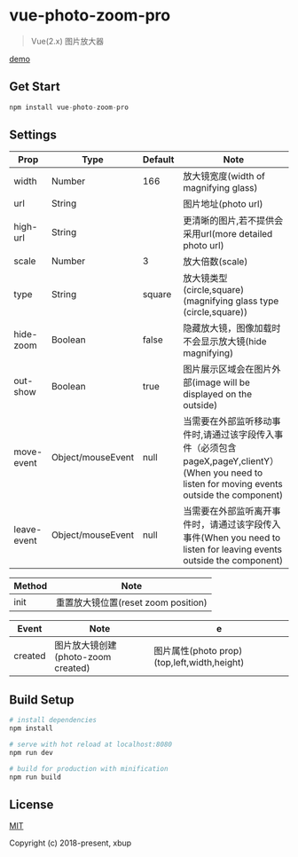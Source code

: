 # vue-photo-zoom-pro

> Vue(2.x) 图片放大器

[demo](https://codepen.io/xbup/project/editor/AjnEgE)

## Get Start

```js
npm install vue-photo-zoom-pro
```
## Settings

| Prop  | Type  | Default |Note|
| ------------ | ------------ | ------------ | ------------ |
|width|Number|166|放大镜宽度(width of magnifying glass)|
|url|String||图片地址(photo url)|
|high-url|String||更清晰的图片,若不提供会采用url(more detailed photo url)|
|scale|Number| 3|放大倍数(scale)|
|type|String|square|放大镜类型(circle,square)(magnifying glass type  (circle,square))|
|hide-zoom|Boolean|false|隐藏放大镜，图像加载时不会显示放大镜(hide magnifying)|
|out-show|Boolean|true| 图片展示区域会在图片外部(image will be displayed on the outside)|
|move-event|Object/mouseEvent|null|当需要在外部监听移动事件时,请通过该字段传入事件（必须包含pageX,pageY,clientY）(When you need to listen for moving events outside the component)|
|leave-event|Object/mouseEvent|null|当需要在外部监听离开事件时，请通过该字段传入事件(When you need to listen for leaving events outside the component)|

|Method|Note|
| ------------ | ------------ |
|init|重置放大镜位置(reset zoom position)|

|Event|Note|e|
| ------------ | ------------ |------------ |
|created|图片放大镜创建(photo-zoom created)|图片属性(photo prop)(top,left,width,height)|

## Build Setup

``` bash
# install dependencies
npm install

# serve with hot reload at localhost:8080
npm run dev

# build for production with minification
npm run build
```

## License

[MIT](https://opensource.org/licenses/MIT)

Copyright (c) 2018-present, xbup
